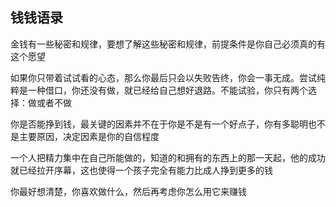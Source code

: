 ## 钱钱语录

金钱有一些秘密和规律，要想了解这些秘密和规律，前提条件是你自己必须真的有这个愿望

如果你只带着试试看的心态，那么你最后只会以失败告终，你会一事无成。尝试纯粹是一种借口，你还没有做，就已经给自己想好退路。不能试验，你只有两个选择：做或者不做

你是否能挣到钱，最关键的因素并不在于你是不是有一个好点子，你有多聪明也不是主要原因，决定因素是你的自信程度

一个人把精力集中在自己所能做的，知道的和拥有的东西上的那一天起，他的成功就已经拉开序幕，这也使得一个孩子完全有能力比成人挣到更多的钱

你最好想清楚，你喜欢做什么，然后再考虑你怎么用它来赚钱